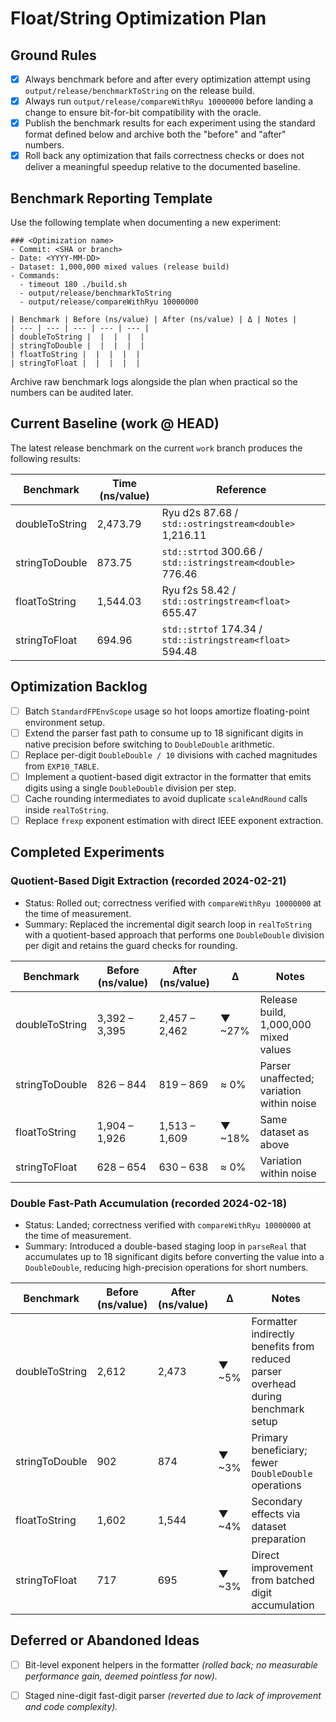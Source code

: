 # Float/String Optimization Plan

## Ground Rules
- [x] Always benchmark before and after every optimization attempt using `output/release/benchmarkToString` on the release build.
- [x] Always run `output/release/compareWithRyu 10000000` before landing a change to ensure bit-for-bit compatibility with the oracle.
- [x] Publish the benchmark results for each experiment using the standard format defined below and archive both the "before" and "after" numbers.
- [x] Roll back any optimization that fails correctness checks or does not deliver a meaningful speedup relative to the documented baseline.

## Benchmark Reporting Template
Use the following template when documenting a new experiment:

```
### <Optimization name>
- Commit: <SHA or branch>
- Date: <YYYY-MM-DD>
- Dataset: 1,000,000 mixed values (release build)
- Commands:
  - timeout 180 ./build.sh
  - output/release/benchmarkToString
  - output/release/compareWithRyu 10000000

| Benchmark | Before (ns/value) | After (ns/value) | Δ | Notes |
| --- | --- | --- | --- | --- |
| doubleToString |  |  |  |  |
| stringToDouble |  |  |  |  |
| floatToString |  |  |  |  |
| stringToFloat |  |  |  |  |
```

Archive raw benchmark logs alongside the plan when practical so the numbers can be audited later.

## Current Baseline (work @ HEAD)
The latest release benchmark on the current `work` branch produces the following results:

| Benchmark | Time (ns/value) | Reference |
| --- | --- | --- |
| doubleToString | 2,473.79 | Ryu d2s 87.68 / `std::ostringstream<double>` 1,216.11 |
| stringToDouble | 873.75 | `std::strtod` 300.66 / `std::istringstream<double>` 776.46 |
| floatToString | 1,544.03 | Ryu f2s 58.42 / `std::ostringstream<float>` 655.47 |
| stringToFloat | 694.96 | `std::strtof` 174.34 / `std::istringstream<float>` 594.48 |

## Optimization Backlog
- [ ] Batch `StandardFPEnvScope` usage so hot loops amortize floating-point environment setup.
- [ ] Extend the parser fast path to consume up to 18 significant digits in native precision before switching to `DoubleDouble` arithmetic.
- [ ] Replace per-digit `DoubleDouble / 10` divisions with cached magnitudes from `EXP10_TABLE`.
- [ ] Implement a quotient-based digit extractor in the formatter that emits digits using a single `DoubleDouble` division per step.
- [ ] Cache rounding intermediates to avoid duplicate `scaleAndRound` calls inside `realToString`.
- [ ] Replace `frexp` exponent estimation with direct IEEE exponent extraction.

## Completed Experiments

### Quotient-Based Digit Extraction (recorded 2024-02-21)
- Status: Rolled out; correctness verified with `compareWithRyu 10000000` at the time of measurement.
- Summary: Replaced the incremental digit search loop in `realToString` with a quotient-based approach that performs one `DoubleDouble` division per digit and retains the guard checks for rounding.

| Benchmark | Before (ns/value) | After (ns/value) | Δ | Notes |
| --- | --- | --- | --- | --- |
| doubleToString | 3,392 – 3,395 | 2,457 – 2,462 | ▼ ~27% | Release build, 1,000,000 mixed values |
| stringToDouble | 826 – 844 | 819 – 869 | ≈ 0% | Parser unaffected; variation within noise |
| floatToString | 1,904 – 1,926 | 1,513 – 1,609 | ▼ ~18% | Same dataset as above |
| stringToFloat | 628 – 654 | 630 – 638 | ≈ 0% | Variation within noise |

### Double Fast-Path Accumulation (recorded 2024-02-18)
- Status: Landed; correctness verified with `compareWithRyu 10000000` at the time of measurement.
- Summary: Introduced a double-based staging loop in `parseReal` that accumulates up to 18 significant digits before converting the value into a `DoubleDouble`, reducing high-precision operations for short numbers.

| Benchmark | Before (ns/value) | After (ns/value) | Δ | Notes |
| --- | --- | --- | --- | --- |
| doubleToString | 2,612 | 2,473 | ▼ ~5% | Formatter indirectly benefits from reduced parser overhead during benchmark setup |
| stringToDouble | 902 | 874 | ▼ ~3% | Primary beneficiary; fewer `DoubleDouble` operations |
| floatToString | 1,602 | 1,544 | ▼ ~4% | Secondary effects via dataset preparation |
| stringToFloat | 717 | 695 | ▼ ~3% | Direct improvement from batched digit accumulation |

## Deferred or Abandoned Ideas
- [ ] Bit-level exponent helpers in the formatter *(rolled back; no measurable performance gain, deemed pointless for now).* 
- [ ] Staged nine-digit fast-digit parser *(reverted due to lack of improvement and code complexity).* 


